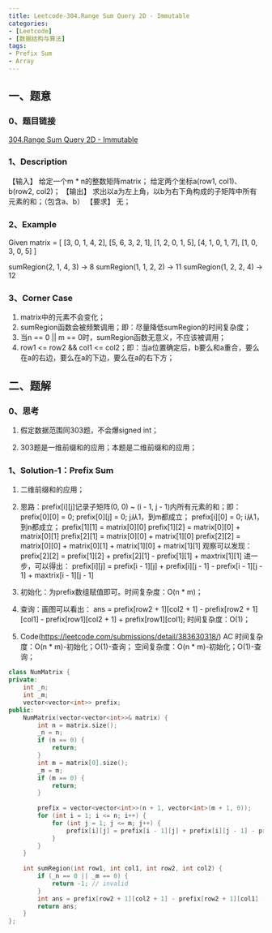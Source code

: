 ```yaml
---
title: Leetcode-304.Range Sum Query 2D - Immutable
categories: 
- [Leetcode]
- [数据结构与算法]
tags: 
- Prefix Sum
- Array
---
```


## 一、题意

### 0、题目链接
[304.Range Sum Query 2D - Immutable](https://leetcode.com/problems/range-sum-query-2d-immutable/)

### 1、Description
【输入】
给定一个m * n的整数矩阵matrix；
给定两个坐标a(row1, col1)、b(row2, col2)；
【输出】
求出以a为左上角，以b为右下角构成的子矩阵中所有元素的和；（包含a、b）
【要求】
无；

### 2、Example
Given matrix = [
  [3, 0, 1, 4, 2],
  [5, 6, 3, 2, 1],
  [1, 2, 0, 1, 5],
  [4, 1, 0, 1, 7],
  [1, 0, 3, 0, 5]
]

sumRegion(2, 1, 4, 3) -> 8
sumRegion(1, 1, 2, 2) -> 11
sumRegion(1, 2, 2, 4) -> 12

<!-- more -->

### 3、Corner Case
1. matrix中的元素不会变化；
2. sumRegion函数会被频繁调用；即：尽量降低sumRegion的时间复杂度；
3. 当n == 0 || m == 0时，sumRegion函数无意义，不应该被调用；
4. row1 <= row2 && col1 <= col2；即：当a位置确定后，b要么和a重合，要么在a的右边，要么在a的下边，要么在a的右下方；

## 二、题解

### 0、思考
1. 假定数据范围同303题，不会爆signed int；

2. 303题是一维前缀和的应用；本题是二维前缀和的应用；

### 1、Solution-1：Prefix Sum
1. 二维前缀和的应用；

2. 思路：prefix[i][j]记录子矩阵(0, 0) ~ (i - 1, j - 1)内所有元素的和；即：
prefix[0][0] = 0;
prefix[0][j] = 0; j从1，到m都成立；
prefix[i][0] = 0; i从1，到n都成立；
prefix[1][1] = matrix[0][0]
prefix[1][2] = matrix[0][0] + matrix[0][1]
prefix[2][1] = matrix[0][0] + matrix[1][0]
prefix[2][2] = matrix[0][0] + matrix[0][1] + matrix[1][0] + matrix[1][1]
观察可以发现：
prefix[2][2] = prefix[1][2] + prefix[2][1] - prefix[1][1] + maxtrix[1][1]
进一步，可以得出：
prefix[i][j] = prefix[i - 1][j] + prefix[i][j - 1] - prefix[i - 1][j - 1] + maxtrix[i - 1][j - 1]

3. 初始化：为prefix数组赋值即可。时间复杂度：O(n * m)；

4. 查询：画图可以看出：
ans = prefix[row2 + 1][col2 + 1] - prefix[row2 + 1][col1] - prefix[row1][col2 + 1] + prefix[row1][col1];
时间复杂度：O(1)；

5. Code(https://leetcode.com/submissions/detail/383630318/)
AC
时间复杂度：O(n * m)-初始化；O(1)-查询；
空间复杂度：O(n * m)-初始化；O(1)-查询；
```C++
class NumMatrix {
private:
    int _n;
    int _m;
    vector<vector<int>> prefix;
public:
    NumMatrix(vector<vector<int>>& matrix) {
        int n = matrix.size();
        _n = n;
        if (n == 0) {
            return;
        }
        int m = matrix[0].size();
        _m = m;
        if (m == 0) {
            return;
        }
        
        prefix = vector<vector<int>>(n + 1, vector<int>(m + 1, 0));
        for (int i = 1; i <= n; i++) {
            for (int j = 1; j <= m; j++) {
                prefix[i][j] = prefix[i - 1][j] + prefix[i][j - 1] - prefix[i - 1][j - 1] + matrix[i - 1][j - 1];
            }
        }
    }
    
    int sumRegion(int row1, int col1, int row2, int col2) {
        if (_n == 0 || _m == 0) {
            return -1; // invalid
        }
        int ans = prefix[row2 + 1][col2 + 1] - prefix[row2 + 1][col1] - prefix[row1][col2 + 1] + prefix[row1][col1];
        return ans;
    }
};
```

